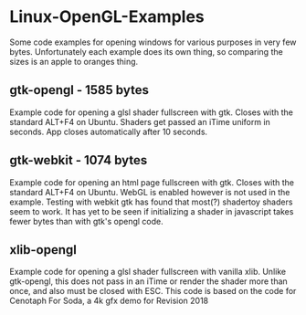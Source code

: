 # Linux-OpenGL-Examples

Some code examples for opening windows for various purposes in very few bytes. Unfortunately each example does its own thing, so comparing the sizes is an apple to oranges thing.

## gtk-opengl - 1585 bytes

Example code for opening a glsl shader fullscreen with gtk. Closes with the standard ALT+F4 on Ubuntu. Shaders get passed an iTime uniform in seconds. App closes automatically after 10 seconds.

## gtk-webkit - 1074 bytes

Example code for opening an html page fullscreen with gtk. Closes with the standard ALT+F4 on Ubuntu. WebGL is enabled however is not used in the example. Testing with webkit gtk has found that most(?) shadertoy shaders seem to work. It has yet to be seen if initializing a shader in javascript takes fewer bytes than with gtk's opengl code.

## xlib-opengl

Example code for opening a glsl shader fullscreen with vanilla xlib. Unlike gtk-opengl, this does not pass in an iTime or render the shader more than once, and also must be closed with ESC. This code is based on the code for Cenotaph For Soda, a 4k gfx demo for Revision 2018
